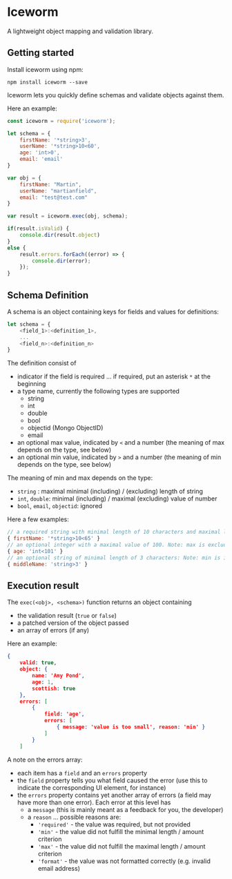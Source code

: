 # Iceworm

A lightweight object mapping and validation library.

## Getting started

Install iceworm using npm:

```shell
npm install iceworm --save
``` 

Iceworm lets you quickly define schemas and validate objects against them.

Here an example:

```javascript
const iceworm = require('iceworm');

let schema = {
    firstName: '*string>3',
    userName: '*string>10<60',
    age: 'int>0',
    email: 'email'
}

var obj = {
    firstName: "Martin",
    userName: "martianfield",
    email: "test@test.com"
}

var result = iceworm.exec(obj, schema);

if(result.isValid) {
    console.dir(result.object)
} 
else {
    result.errors.forEach((error) => {
        console.dir(error);
    });
}
```

## Schema Definition

A schema is an object containing keys for fields and values for definitions:

```javascript
let schema = {
    <field_1>:<definition_1>,
    ...
    <field_n>:<definition_n>
}
```

The definition consist of

- indicator if the field is required ... if required, put an asterisk `*` at the beginning
- a type name, currently the following types are supported
    - string
    - int
    - double
    - bool
    - objectid (Mongo ObjectID)
    - email
- an optional max value, indicated by `<` and a number (the meaning of max depends on the type, see below)
- an optional min value, indicated by `>` and a number (the meaning of min depends on the type, see below)

The meaning of min and max depends on the type:

- `string` : maximal minimal (including) / (excluding) length of string
- `int`, `double`: minimal (including) / maximal (excluding) value of number
- `bool`, `email`, `objectid`: ignored


Here a few examples:

```javascript
// a required string with minimal length of 10 characters and maximal length of 64 characters:
{ firstName: '*string>10<65' }
// an optional integer with a maximal value of 100. Note: max is excluding the value
{ age: 'int<101' }
// an optional string of minimal length of 3 characters: Note: min is including the value
{ middleName: 'string>3' }
```
    

## Execution result

The `exec(<obj>, <schema>)` function returns an object containing 

- the validation result (`true` or `false`)
- a patched version of the object passed
- an array of errors (if any)

Here an example:

```json
{
    valid: true,
    object: {
        name: 'Amy Pond',
        age: 1,
        scottish: true
    },
    errors: [
        { 
            field: 'age',
            errors: [
                { message: 'value is too small', reason: 'min' }
            ]
        }
    ]
```

A note on the errors array:

- each item has a `field` and an `errors` property
- the `field` property tells you what field caused the error (use this to indicate the corresponding UI element, for instance)
- the `errors` property contains yet another array of errors (a field may have more than one error). Each error at this level has
    - a `message` (this is mainly meant as a feedback for you, the developer)
    - a `reason` ... possible reasons are:
        - `'required'` - the value was required, but not provided
        - `'min'` - the value did not fulfill the minimal length / amount criterion
        - `'max'` - the value did not fulfill the maximal length / amount criterion
        - `'format'` - the value was not formatted correctly (e.g. invalid email address)


